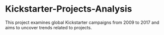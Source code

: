 # Kickstarter-Projects-Analysis
This project examines global Kickstarter campaigns from 2009 to 2017 and aims to uncover trends related to projects.
